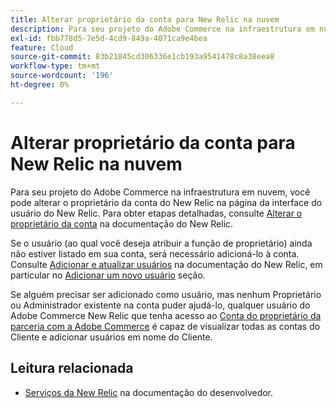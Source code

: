 ```yaml
---
title: Alterar proprietário da conta para New Relic na nuvem
description: Para seu projeto do Adobe Commerce na infraestrutura em nuvem, você pode alterar o proprietário da conta do New Relic na página da interface do usuário do New Relic. Para obter etapas detalhadas, consulte [Alterar o proprietário da conta](https://docs.newrelic.com/docs/accounts/accounts/roles-permissions/change-account-owner) na documentação do New Relic.
exl-id: fbb778d5-7e5d-4cd9-849a-4071ca9e4bea
feature: Cloud
source-git-commit: 83b21845cd306336e1cb193a9541478c8a38eea8
workflow-type: tm+mt
source-wordcount: '196'
ht-degree: 0%

---
```


# Alterar proprietário da conta para New Relic na nuvem

Para seu projeto do Adobe Commerce na infraestrutura em nuvem, você pode alterar o proprietário da conta do New Relic na página da interface do usuário do New Relic. Para obter etapas detalhadas, consulte [Alterar o proprietário da conta](https://docs.newrelic.com/docs/accounts/accounts/roles-permissions/change-account-owner) na documentação do New Relic.

Se o usuário (ao qual você deseja atribuir a função de proprietário) ainda não estiver listado em sua conta, será necessário adicioná-lo à conta. Consulte [Adicionar e atualizar usuários](https://docs.newrelic.com/docs/accounts/accounts/roles-permissions/add-update-users) na documentação do New Relic, em particular no [Adicionar um novo usuário](https://docs.newrelic.com/docs/accounts/accounts/roles-permissions/add-update-users#adding_users) seção.

Se alguém precisar ser adicionado como usuário, mas nenhum Proprietário ou Administrador existente na conta puder ajudá-lo, qualquer usuário do Adobe Commerce New Relic que tenha acesso ao [Conta do proprietário da parceria com a Adobe Commerce](https://account.newrelic.com/accounts/1311131/users) é capaz de visualizar todas as contas do Cliente e adicionar usuários em nome do Cliente.

## Leitura relacionada

* [Serviços da New Relic](https://devdocs.magento.com/guides/v2.3/cloud/project/new-relic.html) na documentação do desenvolvedor.
